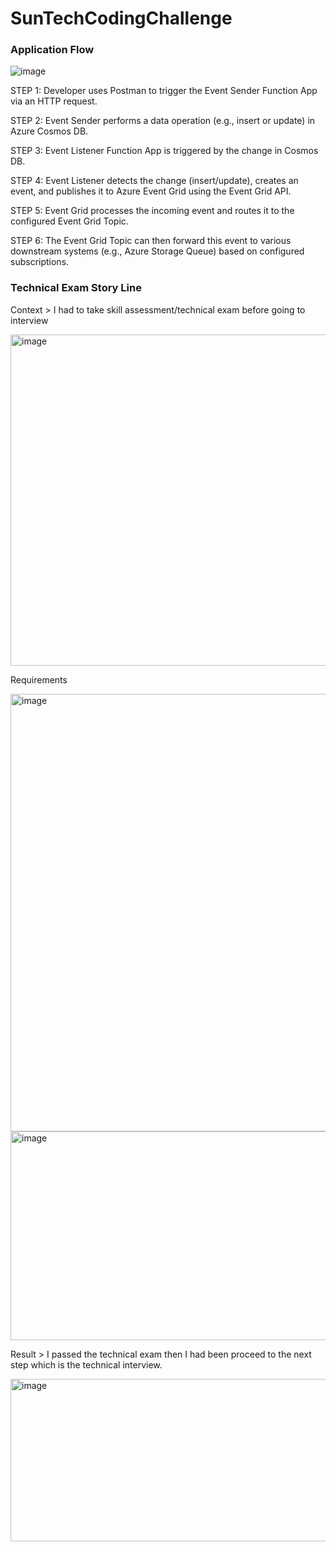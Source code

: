 # SunTechCodingChallenge

### Application Flow

![image](https://github.com/mkc-lomio/SunTechCodingChallenge/assets/78136159/c8b4254b-203b-4049-9e0e-92605aba5fd5)

STEP 1: Developer uses Postman to trigger the Event Sender Function App via an HTTP request.

STEP 2: Event Sender performs a data operation (e.g., insert or update) in Azure Cosmos DB.

STEP 3: Event Listener Function App is triggered by the change in Cosmos DB.

STEP 4: Event Listener detects the change (insert/update), creates an event, and publishes it to Azure Event Grid using the Event Grid API.

STEP 5: Event Grid processes the incoming event and routes it to the configured Event Grid Topic.

STEP 6: The Event Grid Topic can then forward this event to various downstream systems (e.g., Azure Storage Queue) based on configured subscriptions.

### Technical Exam Story Line

Context > I had to take skill assessment/technical exam before going to interview

<img width="530" height="530" alt="image" src="https://github.com/user-attachments/assets/965be0e2-602e-4787-acd1-90d74c4690bd" />

Requirements 


<img width="540" height="700" alt="image" src="https://github.com/user-attachments/assets/70ff7047-c265-47cb-87d1-287861828c83" />

<img width="528" height="334" alt="image" src="https://github.com/user-attachments/assets/405c9495-2e05-4992-954a-5213755d6c91" />

Result > I passed the technical exam then I had been proceed to the next step which is the technical interview.

<img width="673" height="260" alt="image" src="https://github.com/user-attachments/assets/260eb68c-25be-4a50-9745-7f1fd076db88" />
